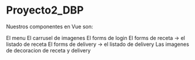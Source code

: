 # Proyecto2_DBP

Nuestros componentes en Vue son:

El menu
El carrusel de imagenes
El forms de login
El forms de receta -> el listado de receta
El forms de delivery -> el listado de delivery
Las imagenes de decoracion de receta y delivery

